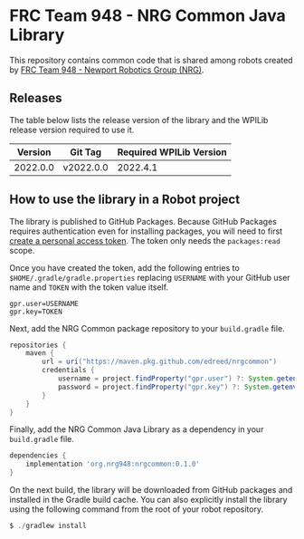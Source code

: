 # FRC Team 948 - NRG Common Java Library

This repository contains common code that is shared among robots created by [FRC Team 948 - Newport Robotics Group (NRG)](https://www.nrg948.com/).

## Releases

The table below lists the release version of the library and the WPILib release version required to use it.

| Version  | Git Tag   | Required WPILib Version |
|----------|-----------|-------------------------|
| 2022.0.0 | v2022.0.0 | 2022.4.1                |

## How to use the library in a Robot project

The library is published to GitHub Packages. Because GitHub Packages requires authentication even for installing packages, you will need to first [create a personal access token](https://docs.github.com/en/authentication/keeping-your-account-and-data-secure/creating-a-personal-access-token). The token only needs the `packages:read` scope.

Once you have created the token, add the following entries to `$HOME/.gradle/gradle.properties` replacing `USERNAME` with your GitHub user name and `TOKEN` with the token value itself.

```properties
gpr.user=USERNAME
gpr.key=TOKEN
```

Next, add the NRG Common package repository to your `build.gradle` file.

```gradle
repositories {
    maven {
        url = uri("https://maven.pkg.github.com/edreed/nrgcommon")
        credentials {
            username = project.findProperty("gpr.user") ?: System.getenv("GITHUB_ACTOR")
            password = project.findProperty("gpr.key") ?: System.getenv("GITHUB_TOKEN")
        }
    }
}
```

Finally, add the NRG Common Java Library as a dependency in your `build.gradle` file.

```gradle
dependencies {
    implementation 'org.nrg948:nrgcommon:0.1.0'
}
```

On the next build, the library will be downloaded from GitHub packages and installed in the Gradle build cache. You can also explicitly install the library using the following command from the root of your robot repository.

```powershell
$ ./gradlew install
```
